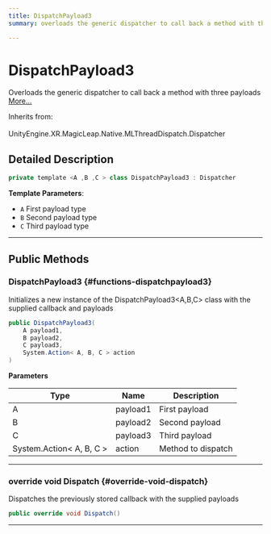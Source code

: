 ```yaml
---
title: DispatchPayload3
summary: overloads the generic dispatcher to call back a method with three payloads 

---
```


# DispatchPayload3




Overloads the generic dispatcher to call back a method with three payloads   [More...](#detailed-description)  


Inherits from: <br></br>UnityEngine.XR.MagicLeap.Native.MLThreadDispatch.Dispatcher



## Detailed Description

```csharp
private template <A ,B ,C > class DispatchPayload3 : Dispatcher 
```


**Template Parameters**: 

  * `A` First payload type
  * `B` Second payload type
  * `C` Third payload type






-----------



## Public Methods

###  DispatchPayload3 {#functions-dispatchpayload3}

Initializes a new instance of the DispatchPayload3&lt;A,B,C&gt; class with the supplied callback and payloads 

```csharp
public DispatchPayload3(
    A payload1,
    B payload2,
    C payload3,
    System.Action< A, B, C > action
)
```


**Parameters**

| Type | Name  | Description  | 
|--|--|--|
| A |payload1|First payload|
| B |payload2|Second payload|
| C |payload3|Third payload|
| System.Action&lt; A, B, C &gt; |action|Method to dispatch|






-----------

### override void Dispatch {#override-void-dispatch}

Dispatches the previously stored callback with the supplied payloads 

```csharp
public override void Dispatch()
```






-----------

